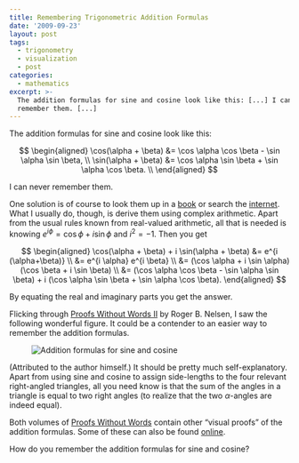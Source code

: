 ```yaml
---
title: Remembering Trigonometric Addition Formulas
date: '2009-09-23'
layout: post
tags:
  - trigonometry
  - visualization
  - post
categories:
  - mathematics
excerpt: >-
  The addition formulas for sine and cosine look like this: [...] I can never
  remember them. [...]
---
```

The addition formulas for sine and cosine look like this:

$$
\begin{aligned} \cos(\alpha + \beta) &= \cos \alpha \cos \beta - \sin \alpha \sin \beta, \\ \sin(\alpha + \beta) &= \cos \alpha \sin \beta + \sin \alpha \cos \beta. \\ \end{aligned}
$$

I can never remember them.

One solution is of course to look them up in a [book](https://personal.math.ubc.ca/~cbm/aands/page_72.htm) or search the [internet](http://en.wikipedia.org/wiki/Angle_addition_formula#Angle_sum_and_difference_identities). What I usually do, though, is derive them using complex arithmetic. Apart from the usual rules known from real-valued arithmetic, all that is needed is knowing $e^{i \phi} = \cos \phi + i \sin \phi$ and $i^2 = -1$. Then you get

$$
\begin{aligned} \cos(\alpha + \beta) + i \sin(\alpha + \beta) &= e^{i (\alpha+\beta)} \\ &= e^{i \alpha} e^{i \beta} \\ &= (\cos \alpha + i \sin \alpha)(\cos \beta + i \sin \beta) \\ &= (\cos \alpha \cos \beta - \sin \alpha \sin \beta) + i (\cos \alpha \sin \beta + \sin \alpha \cos \beta). \end{aligned}
$$

By equating the real and imaginary parts you get the answer.

Flicking through [Proofs Without Words II](/refs/pww2) by Roger B. Nelsen, I saw the following wonderful figure. It could be a contender to an easier way to remember the addition formulas.

<figure>
  <img src="/media/trigadd.svg" class="img-responsive" alt="Addition formulas for sine and cosine">
</figure>

(Attributed to the author himself.) It should be pretty much self-explanatory. Apart from using sine and cosine to assign side-lengths to the four relevant right-angled triangles, all you need know is that the sum of the angles in a triangle is equal to two right angles (to realize that the two $\alpha$-angles are indeed equal).

Both volumes of [Proofs Without Words](/refs/pww1) contain other &#8220;visual proofs&#8221; of the addition formulas.
Some of these can also be found [online](http://mathworld.wolfram.com/TrigonometricAdditionFormulas.html).

How do you remember the addition formulas for sine and cosine?
